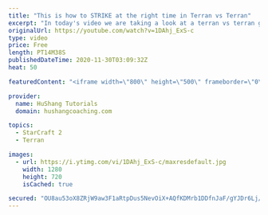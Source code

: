 ```yaml
---
title: "This is how to STRIKE at the right time in Terran vs Terran"
excerpt: "In today's video we are taking a look at a terran vs terran game I played that showcases some patience and how I like to calculate when it's the correct time to attack!  Coaching -------------------------------------------------------------------------- Website: https://www.hushangcoaching.com  Interested"
originalUrl: https://youtube.com/watch?v=1DAhj_ExS-c
type: video
price: Free
length: PT14M38S
publishedDateTime: 2020-11-30T03:09:32Z
heat: 50

featuredContent: "<iframe width=\"800\" height=\"500\" frameborder=\"0\" src=\"https://www.youtube.com/embed/1DAhj_ExS-c\" allow=\"accelerometer; autoplay; encrypted-media; gyroscope; picture-in-picture\" allowfullscreen></iframe>"

provider:
  name: HuShang Tutorials
  domain: hushangcoaching.com

topics:
  - StarCraft 2
  - Terran

images:
  - url: https://i.ytimg.com/vi/1DAhj_ExS-c/maxresdefault.jpg
    width: 1280
    height: 720
    isCached: true

secured: "OU8au53oX8ZRjW9aw3F1aRtpDus5NevOiX+AQfKDMrb1DDfnJaF/gYJDr6Lj/2fSaVCVL/S3gEBJlm6IbkSyJyYwtRKk6NvNo7oUkzQai3JFNeJ1UsKIhTk7GEVFryvhlglU6TbDlCFd+8sbHeCl7HVO9poRDJeTIiorXH/XnNuXofQZM5MFWlM0g4xA1QRATcTSBT+g0h+HedoRQJNQvjO+UvkE5lgCIudaGGAgLTP0zOzXAwiPxIqPd7/jCEn5E8Ar+QVzyHKkhnCmE9MHpdUkqfPBxpHjDez8shNTV2QhbvInLgnRoKBaIzBWO3jfLNTX6dufLcNgwxOA6AJU385H/mVvOFzzyOcQmwTwVQ4RwMG0kzQNEXpPO3ordklyz6fEf7f9VDa9gpIyS4JL9vyKrr790ToTSnBQiPetKXM=;p/VnQOcbLHdQAFgBtlIelQ=="
---
```



